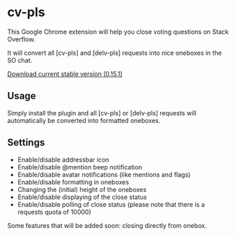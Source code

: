 cv-pls
======

This Google Chrome extension will help you close voting questions on Stack Overflow.

It will convert all [cv-pls] and [delv-pls] requests into nice oneboxes in the SO chat.

[Download current stable version (0.15.1)][1]

Usage
-----

Simply install the plugin and all [cv-pls] or [delv-pls] requests will automatically be converted into formatted oneboxes.

Settings
--------

- Enable/disable addressbar icon
- Enable/disable @mention beep notification
- Enable/disable avatar notifications (like mentions and flags)
- Enable/disable formatting in oneboxes
- Changing the (initial) height of the oneboxes
- Enable/disable displaying of the close status
- Enable/disable polling of close status (please note that there is a requests quota of 10000)

Some features that will be added soon: closing directly from onebox.

[1]:https://github.com/downloads/PeeHaa/cv-pls/cv-pls.0.15.1.crx